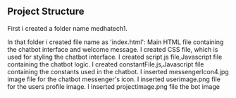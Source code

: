## Project Structure 
<p>First i created a folder name medhatech1.</p>
In that folder i created file name as 'index.html': Main HTML file containing the chatbot interface and welcome message.
I created CSS file, which is used for styling the chatbot interface.
I created script.js file,Javascript file containing the chatbot logic.
I created constantFile.js,Javascript file containing the constants used in the chatbot.
I inserted messengerIcon4.jpg image file for the chatbot messenger's icon.
I inserted userimage.png file for the users profile image.
I inserted projectimage.png file the bot image
